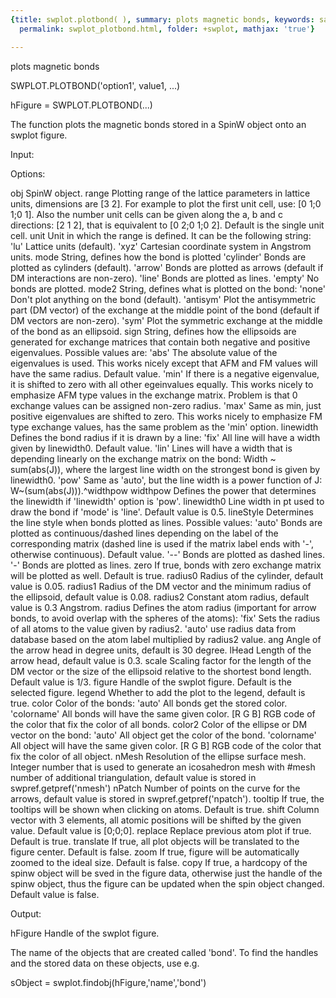 ```yaml
---
{title: swplot.plotbond( ), summary: plots magnetic bonds, keywords: sample, sidebar: sw_sidebar,
  permalink: swplot_plotbond.html, folder: +swplot, mathjax: 'true'}

---
```

plots magnetic bonds
 
SWPLOT.PLOTBOND('option1', value1, ...)
 
hFigure = SWPLOT.PLOTBOND(...)
 
The function plots the magnetic bonds stored in a SpinW object onto an
swplot figure.
 
Input:
 
Options:
 
obj       SpinW object.
range     Plotting range of the lattice parameters in lattice units,
          dimensions are [3 2]. For example to plot the first unit cell,
          use: [0 1;0 1;0 1]. Also the number unit cells can be given
          along the a, b and c directions: [2 1 2], that is equivalent to
          [0 2;0 1;0 2]. Default is the single unit cell.
unit      Unit in which the range is defined. It can be the following
          string:
              'lu'        Lattice units (default).
              'xyz'       Cartesian coordinate system in Angstrom units.
mode      String, defines how the bond is plotted
              'cylinder'  Bonds are plotted as cylinders (default).
              'arrow'     Bonds are plotted as arrows (default if DM
                          interactions are non-zero).
              'line'      Bonds are plotted as lines.
              'empty'     No bonds are plotted.
mode2     String, defines what is plotted on the bond:
              'none'      Don't plot anything on the bond (default).
              'antisym'   Plot the antisymmetric part (DM vector) of the 
                          exchange at the middle point of the bond
                          (default if DM vectors are non-zero).
              'sym'       Plot the symmetric exchange at the middle
                          of the bond as an ellipsoid.
sign      String, defines how the ellipsoids are generated for exchange
          matrices that contain both negative and positive eigenvalues.
          Possible values are:
              'abs'       The absolute value of the eigenvalues is used.
                          This works nicely except that AFM and FM values
                          will have the same radius. Default value.
              'min'       If there is a negative eigenvalue, it is
                          shifted to zero with all other egeinvalues
                          equally. This works nicely to emphasize AFM
                          type values in the exchange matrix. Problem is
                          that 0 exchange values can be assigned non-zero
                          radius.
              'max'       Same as min, just positive eigenvalues are
                          shifted to zero. This works nicely to emphasize
                          FM type exchange values, has the same problem
                          as the 'min' option.
linewidth Defines the bond radius if it is drawn by a line:
              'fix'       All line will have a width given by linewidth0.
                          Default value.
              'lin'       Lines will have a width that is depending 
                          linearly on the exchange matrix on the bond:
                                  Width ~ sum(abs(J)), 
                          where the largest line width on
                          the strongest bond is given by linewidth0.
              'pow'       Same as 'auto', but the line width is a
                          power function of J: W~(sum(abs(J))).^widthpow
widthpow  Defines the power that determines the linewidth if 'linewidth'
          option is 'pow'.
linewidth0 Line width in pt used to draw the bond if 'mode' is 'line'. 
          Default value is 0.5.
lineStyle Determines the line style when bonds plotted as lines. Possible
          values:
              'auto'      Bonds are plotted as continuous/dashed lines
                          depending on the label of the corresponding
                          matrix (dashed line is used if the matrix
                          label ends with '-', otherwise continuous).
                          Default value.
              '--'        Bonds are plotted as dashed lines.
              '-'         Bonds are plotted as lines.
zero      If true, bonds with zero exchange matrix will be plotted as
          well. Default is true.
radius0   Radius of the cylinder, default value is 0.05.
radius1   Radius of the DM vector and the minimum radius of the 
          ellipsoid, default value is 0.08.
radius2   Constant atom radius, default value is 0.3 Angstrom.
radius    Defines the atom radius (important for arrow bonds, to avoid
          overlap with the spheres of the atoms):
              'fix'       Sets the radius of all atoms to the value
                          given by radius2.
              'auto'      use radius data from database based on the atom
                          label multiplied by radius2 value.
ang       Angle of the arrow head in degree units, default is 30 degree.
lHead     Length of the arrow head, default value is 0.3.
scale     Scaling factor for the length of the DM vector or the size of
          the ellipsoid relative to the shortest bond length. Default 
          value is 1/3.
figure    Handle of the swplot figure. Default is the selected figure.
legend    Whether to add the plot to the legend, default is true.
color     Color of the bonds:
              'auto'      All bonds get the stored color.
              'colorname' All bonds will have the same given color.
              [R G B]     RGB code of the color that fix the color of all
                          bonds.
color2    Color of the ellipse or DM vector on the bond:
              'auto'      All object get the color of the bond.
              'colorname' All object will have the same given color.
              [R G B]     RGB code of the color that fix the color of all
                          object.
nMesh     Resolution of the ellipse surface mesh. Integer number that is
          used to generate an icosahedron mesh with #mesh number of
          additional triangulation, default value is stored in
          swpref.getpref('nmesh')
nPatch    Number of points on the curve for the arrows, default
          value is stored in swpref.getpref('npatch').
tooltip   If true, the tooltips will be shown when clicking on atoms.
          Default is true.
shift     Column vector with 3 elements, all atomic positions will be
          shifted by the given value. Default value is [0;0;0].
replace   Replace previous atom plot if true. Default is true.
translate If true, all plot objects will be translated to the figure
          center. Default is false.
zoom      If true, figure will be automatically zoomed to the ideal size.
          Default is false.
copy      If true, a hardcopy of the spinw object will be sved in the
          figure data, otherwise just the handle of the spinw object, 
          thus the figure can be updated when the spin object changed.
          Default value is false. 
 
Output:
 
hFigure           Handle of the swplot figure.
 
The name of the objects that are created called 'bond'. To find the
handles and the stored data on these objects, use e.g.
 
  sObject = swplot.findobj(hFigure,'name','bond')
 
